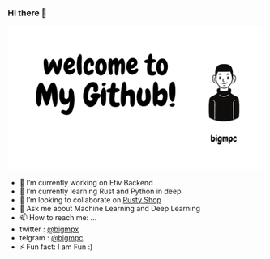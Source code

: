 ### Hi there 👋
![well come](https://github.com/bigmpc/bigmpc/raw/main/welcome.png)

- 🔭 I’m currently working on Etiv Backend
- 🌱 I’m currently learning Rust and Python in deep
- 👯 I’m looking to collaborate on [Rusty Shop](https://github.com/hamidrezakp/rusty-shop)
- 💬 Ask me about Machine Learning and Deep Learning
- 📫 How to reach me: ...
 - twitter : [@bigmpx](https://twitter.com/bigmpx)
 - telgram : [@bigmpc](https://t.me/bigmpc)
- ⚡ Fun fact: I am Fun :)
